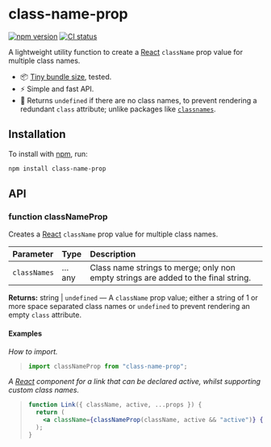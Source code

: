 # class-name-prop

[![npm version](https://badgen.net/npm/v/class-name-prop)](https://npm.im/class-name-prop) [![CI status](https://github.com/jaydenseric/class-name-prop/workflows/CI/badge.svg)](https://github.com/jaydenseric/class-name-prop/actions)

A lightweight utility function to create a [React](https://reactjs.org) `className` prop value for multiple class names.

- 📦 [Tiny bundle size](https://bundlephobia.com/result?p=class-name-prop), tested.
- ⚡️ Simple and fast API.
- 🧠 Returns `undefined` if there are no class names, to prevent rendering a redundant `class` attribute; unlike packages like [`classnames`](https://github.com/JedWatson/classnames).

## Installation

To install with [npm](https://npmjs.com/get-npm), run:

```sh
npm install class-name-prop
```

## API

### function classNameProp

Creates a [React](https://reactjs.org) `className` prop value for multiple class names.

| Parameter | Type | Description |
| :-- | :-- | :-- |
| `classNames` | …any | Class name strings to merge; only non empty&#xA;strings are added to the final string. |

**Returns:** string | `undefined` — A `className` prop value; either a string of 1 or more space separated class names or `undefined` to prevent rendering an empty `class` attribute.

#### Examples

_How to import._

> ```js
> import classNameProp from "class-name-prop";
> ```

_A [React](https://reactjs.org) component for a link that can be declared active, whilst supporting custom class names._

> ```jsx
> function Link({ className, active, ...props }) {
>   return (
>     <a className={classNameProp(className, active && "active")} {...props} />
>   );
> }
> ```
